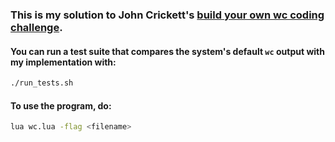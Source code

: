 ### This is my solution to John Crickett's [build your own wc coding challenge](https://codingchallenges.fyi/challenges/challenge-wc/).

#### You can run a test suite that compares the system's default `wc` output with my implementation with:
```bash 
./run_tests.sh
``` 

#### To use the program, do: 

```bash 
lua wc.lua -flag <filename>
```
